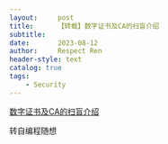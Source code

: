 ```yaml
---
layout:     post
title:      【转载】数字证书及CA的扫盲介绍
subtitle:   
date:       2023-08-12
author:     Respect Ren
header-style: text
catalog: true
tags:
    - Security
---
```


[数字证书及CA的扫盲介绍](https://program-think.blogspot.com/2010/02/introduce-digital-certificate-and-ca.html)

转自编程随想
